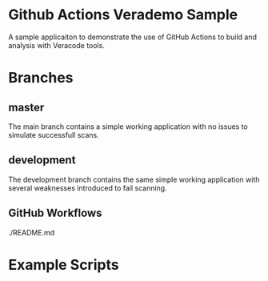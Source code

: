 # Github Actions Verademo Sample
A sample applicaiton to demonstrate the use of GitHub Actions to build and analysis with Veracode tools.

# Branches
## master
The main branch contains a simple working application with no issues to simulate successfull scans.

## development
The development branch contains the same simple working application with several weaknesses introduced to fail scanning. 

## GitHub Workflows
./README.md


# Example Scripts
